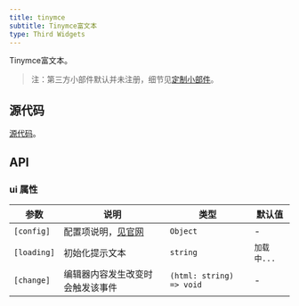 ```yaml
---
title: tinymce
subtitle: Tinymce富文本
type: Third Widgets
---
```


Tinymce富文本。

> 注：第三方小部件默认并未注册，细节见[定制小部件](https://ng-alain.com/form/customize)。

## 源代码

[源代码](https://github.com/ng-alain/delon/tree/master/packages/form/widgets-third/tinymce)。

## API

### ui 属性

参数 | 说明 | 类型 | 默认值
----|------|-----|------
`[config]` | 配置项说明，[见官网](https://www.tinymce.com/docs/configure/integration-and-setup/) | `Object` | -
`[loading]` | 初始化提示文本 | `string` | `加载中...`
`[change]` | 编辑器内容发生改变时会触发该事件 | `(html: string) => void` | -
